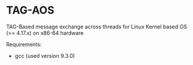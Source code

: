 # TAG-AOS
TAG-Based message exchange across threads for Linux Kernel based OS (>= 4.17.x) on x86-64 hardware

Requirements:
- gcc (used version 9.3.0)
